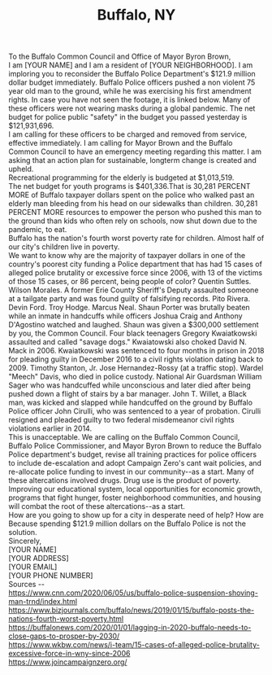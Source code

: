 ---
title: Buffalo, NY
permalink: "/buffalo"	
name: Letter to the Buffalo Common Council and Office of Mayor Byron Brown	
state: NY	
city: Buffalo	
layout: email	
recipients:	
- mayor@city-buffalo.com	
- jferoleto@city-buffalo.com	
- dpridgen@city-buffalo.com	
- dfranczyk@city-buffalo.com	
- rfontana@city-buffalo.com	
- uwingo@city-buffalo.com	
- darivera@city-buffalo.com	
- jgolombek@city-buffalo.com	
- cscanlon@city-buffalo.com	
- rwyatt@city-buffalo.com	
subject: Buffalo Police Department Budget Reform and Action Plan	
body: |-	
  To the Buffalo Common Council and Office of Mayor Byron Brown,	
  I am [YOUR NAME] and I am a resident of [YOUR NEIGHBORHOOD]. I am imploring you to reconsider the Buffalo Police Department's $121.9 million dollar budget immediately. Buffalo Police officers pushed a non violent 75 year old man to the ground, while he was exercising his first amendment rights. In case you have not seen the footage, it is linked below. Many of these officers were not wearing masks during a global pandemic. The net budget for police public "safety" in the budget you passed yesterday is $121,931,696.	

  I am calling for these officers to be charged and removed from service, effective immediately. I am calling for Mayor Brown and the Buffalo Common Council to have an emergency meeting regarding this matter. I am asking that an action plan for sustainable, longterm change is created and upheld.	

  Recreational programming for the elderly is budgeted at $1,013,519.	

  The net budget for youth programs is $401,336.That is 30,281 PERCENT MORE of Buffalo taxpayer dollars spent on the police who walked past an elderly man bleeding from his head on our sidewalks than children. 30,281 PERCENT MORE resources to empower the person who pushed this man to the ground than kids who often rely on schools, now shut down due to the pandemic, to eat.	

  Buffalo has the nation's fourth worst poverty rate for children. Almost half of our city's children live in poverty.	

  We want to know why are the majority of taxpayer dollars in one of the country's poorest city funding a Police department that has had 15 cases of alleged police brutality or excessive force since 2006, with 13 of the victims of those 15 cases, or 86 percent, being people of color? Quentin Suttles. Wilson Morales. A former Erie County Sheriff's Deputy assaulted someone at a tailgate party and was found guilty of falsifying records. Pito Rivera. Devin Ford. Troy Hodge. Marcus Neal. Shaun Porter was brutally beaten while an inmate in handcuffs while officers Joshua Craig and Anthony D'Agostino watched and laughed. Shaun was given a $300,000 settlement by you, the Common Council. Four black teenagers Gregory Kwaiatkowski assaulted and called "savage dogs." Kwaiatowski also choked David N. Mack in 2006. Kwaiatkowski was sentenced to four months in prison in 2018 for pleading guilty in December 2016 to a civil rights violation dating back to 2009. Timothy Stanton, Jr. Jose Hernandez-Rossy (at a traffic stop). Wardel "Meech" Davis, who died in police custody. National Air Guardsman William Sager who was handcuffed while unconscious and later died after being pushed down a flight of stairs by a bar manager. John T. Willet, a Black man, was kicked and slapped while handcuffed on the ground by Buffalo Police officer John Cirulli, who was sentenced to a year of probation. Cirulli resigned and pleaded guilty to two federal misdemeanor civil rights violations earlier in 2014.	

  This is unacceptable. We are calling on the Buffalo Common Council, Buffalo Police Commissioner, and Mayor Byron Brown to reduce the Buffalo Police department's budget, revise all training practices for police officers to include de-escalation and adopt Campaign Zero's cant wait policies, and re-allocate police funding to invest in our community--as a start. Many of these altercations involved drugs. Drug use is the product of poverty. Improving our educational system, local opportunities for economic growth, programs that fight hunger, foster neighborhood communities, and housing will combat the root of these altercations--as a start.	

  How are you going to show up for a city in desperate need of help? How are Because spending $121.9 million dollars on the Buffalo Police is not the solution.	

  Sincerely,	
  [YOUR NAME]	
  [YOUR ADDRESS]	
  [YOUR EMAIL]	
  [YOUR PHONE NUMBER]	

  Sources --	
  https://www.cnn.com/2020/06/05/us/buffalo-police-suspension-shoving-man-trnd/index.html	
  https://www.bizjournals.com/buffalo/news/2019/01/15/buffalo-posts-the-nations-fourth-worst-poverty.html	
  https://buffalonews.com/2020/01/01/lagging-in-2020-buffalo-needs-to-close-gaps-to-prosper-by-2030/	
  https://www.wkbw.com/news/i-team/15-cases-of-alleged-police-brutality-excessive-force-in-wny-since-2006	
  https://www.joincampaignzero.org/
---
